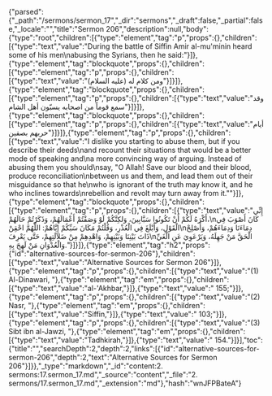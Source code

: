{"parsed":{"_path":"/sermons/sermon_17","_dir":"sermons","_draft":false,"_partial":false,"_locale":"","title":"Sermon 206","description":null,"body":{"type":"root","children":[{"type":"element","tag":"p","props":{},"children":[{"type":"text","value":"During the battle of Siffin Amir al-mu'minin heard some of his men\nabusing the Syrians, then he said:"}]},{"type":"element","tag":"blockquote","props":{},"children":[{"type":"element","tag":"p","props":{},"children":[{"type":"text","value":"ومن كلام له (عليه السلام)"}]}]},{"type":"element","tag":"blockquote","props":{},"children":[{"type":"element","tag":"p","props":{},"children":[{"type":"text","value":"وقد سمع قوماً من اصحابه يسبّون أهل الشام"}]}]},{"type":"element","tag":"blockquote","props":{},"children":[{"type":"element","tag":"p","props":{},"children":[{"type":"text","value":"أيام حربهم بصفين"}]}]},{"type":"element","tag":"p","props":{},"children":[{"type":"text","value":"I dislike you starting to abuse them, but if you describe their deeds\nand recount their situations that would be a better mode of speaking and\na more convincing way of arguing. Instead of abusing them you should\nsay, \"O Allah! Save our blood and their blood, produce reconciliation\nbetween us and them, and lead them out of their misguidance so that he\nwho is ignorant of the truth may know it, and he who inclines towards\nrebellion and revolt may turn away from it.\""}]},{"type":"element","tag":"blockquote","props":{},"children":[{"type":"element","tag":"p","props":{},"children":[{"type":"text","value":"إِنِّي أَكْرَهُ لَكُمْ أَنْ تَكُونُوا سَبَّابِينَ، وَلكِنَّكُمْ لَوْ وَصَفْتُمْ أَعْمَالَهُمْ، وَذَكَرْتُمْ حَالَهُمْ،\nكَانَ أَصْوَبَ فِي الْقَوْلِ، وَأَبْلَغَ فِي الْعُذْرِ، وَقُلْتُمْ مَكَانَ سَبِّكُمْ إِيَّاهُمْ: اللَّهُمَّ احْقِنْ\nدِمَاءَنَا وَدِمَاءَهُمْ، وَأَصْلِحْ ذَاتَ بَيْنِنَا وَبَيْنِهِمْ، وَاهْدِهِمْ مِنْ ضَلاَلَتِهِمْ، حَتَّى يَعْرِفَ\nالْحَقَّ مَنْ جَهِلَهُ، وَيَرْعَوِيَ عَنِ الْغَيِّ وَالْعُدْوَانِ مَنْ لَهِجَ بِهِ."}]}]},{"type":"element","tag":"h2","props":{"id":"alternative-sources-for-sermon-206"},"children":[{"type":"text","value":"Alternative Sources for Sermon 206"}]},{"type":"element","tag":"p","props":{},"children":[{"type":"text","value":"(1) Al-Dinawari, "},{"type":"element","tag":"em","props":{},"children":[{"type":"text","value":"al-'Akhbar,"}]},{"type":"text","value":" 155;"}]},{"type":"element","tag":"p","props":{},"children":[{"type":"text","value":"(2) Nasr, "},{"type":"element","tag":"em","props":{},"children":[{"type":"text","value":"Siffin,"}]},{"type":"text","value":" 103;"}]},{"type":"element","tag":"p","props":{},"children":[{"type":"text","value":"(3) Sibt ibn al-Jawzi, "},{"type":"element","tag":"em","props":{},"children":[{"type":"text","value":"Tadhkirah,"}]},{"type":"text","value":" 154."}]}],"toc":{"title":"","searchDepth":2,"depth":2,"links":[{"id":"alternative-sources-for-sermon-206","depth":2,"text":"Alternative Sources for Sermon 206"}]}},"_type":"markdown","_id":"content:2. sermons:17.sermon_17.md","_source":"content","_file":"2. sermons/17.sermon_17.md","_extension":"md"},"hash":"wnJFPBateA"}